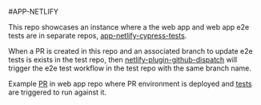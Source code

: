 #APP-NETLIFY

This repo showcases an instance where a the web app and web app e2e tests are in separate repos, [app-netlify-cypress-tests](https://github.com/jjhelguero/app-netlify-cypress-tests).

When a PR is created in this repo and an associated branch to update e2e tests is exists in the test repo, then [netlify-plugin-github-dispatch](https://github.com/bahmutov/netlify-plugin-github-dispatch) will trigger the e2e test workflow in the test repo with the same branch name.

Example [PR](https://github.com/jjhelguero/app-netlify/pull/11) in web app repo where PR environment is deployed and [tests](https://github.com/jjhelguero/app-netlify-cypress-tests/actions/runs/5684914773) are triggered to run against it.